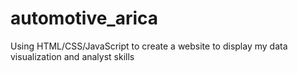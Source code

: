 # automotive_arica
Using HTML/CSS/JavaScript to create a website to display my data visualization and analyst skills
